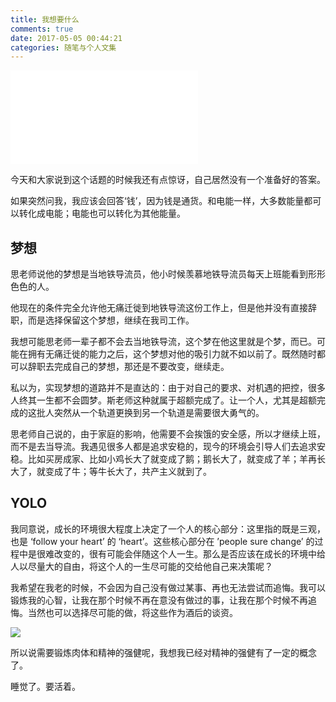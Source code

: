 ```yaml
---
title: 我想要什么
comments: true
date: 2017-05-05 00:44:21
categories: 随笔与个人文集
---
```

<iframe frameborder="no" border="0" marginwidth="0" marginheight="0" src="//music.163.com/outchain/player?type=2&id=31010857&auto=1&height=66"></iframe>

今天和大家说到这个话题的时候我还有点惊讶，自己居然没有一个准备好的答案。

如果突然问我，我应该会回答‘钱’，因为钱是通货。和电能一样，大多数能量都可以转化成电能；电能也可以转化为其他能量。
## 梦想
思老师说他的梦想是当地铁导流员，他小时候羡慕地铁导流员每天上班能看到形形色色的人。

他现在的条件完全允许他无痛迁徙到地铁导流这份工作上，但是他并没有直接辞职，而是选择保留这个梦想，继续在我司工作。

我想可能思老师一辈子都不会去当地铁导流，这个梦在他这里就是个梦，而已。可能在拥有无痛迁徙的能力之后，这个梦想对他的吸引力就不如以前了。既然随时都可以辞职去完成自己的梦想，那还是不要改变，继续走。

私以为，实现梦想的道路并不是直达的：由于对自己的要求、对机遇的把控，很多人终其一生都不会圆梦。斯老师这种就属于超额完成了。让一个人，尤其是超额完成的这批人突然从一个轨道更换到另一个轨道是需要很大勇气的。

思老师自己说的，由于家庭的影响，他需要不会挨饿的安全感，所以才继续上班，而不是去当导流。我遇见很多人都是追求安稳的，现今的环境会引导人们去追求安稳。比如买房成家、比如小鸡长大了就变成了鹅；鹅长大了，就变成了羊；羊再长大了，就变成了牛；等牛长大了，共产主义就到了。

## YOLO
我同意说，成长的环境很大程度上决定了一个人的核心部分：这里指的既是三观，也是 ‘follow your heart’ 的 ‘heart’。这些核心部分在 ’people sure change’ 的过程中是很难改变的，很有可能会伴随这个人一生。那么是否应该在成长的环境中给人以尽量大的自由，将这个人的一生尽可能的交给他自己来决策呢？

我希望在我老的时候，不会因为自己没有做过某事、再也无法尝试而追悔。我可以锻炼我的心智，让我在那个时候不再在意没有做过的事，让我在那个时候不再追悔。当然也可以选择尽可能的做，将这些作为酒后的谈资。

![](./whiplash.png)

所以说需要锻炼肉体和精神的强健呢，我想我已经对精神的强健有了一定的概念了。

睡觉了。要活着。

